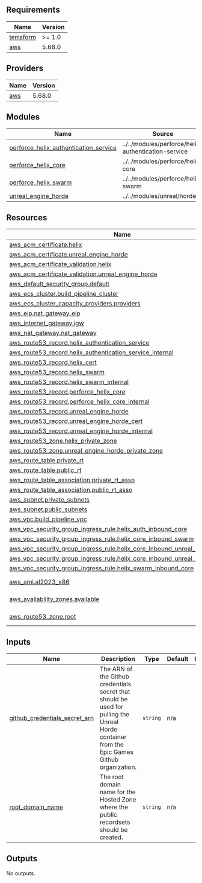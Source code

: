 <!-- BEGIN_TF_DOCS -->
## Requirements

| Name | Version |
|------|---------|
| <a name="requirement_terraform"></a> [terraform](#requirement\_terraform) | >= 1.0 |
| <a name="requirement_aws"></a> [aws](#requirement\_aws) | 5.68.0 |

## Providers

| Name | Version |
|------|---------|
| <a name="provider_aws"></a> [aws](#provider\_aws) | 5.68.0 |

## Modules

| Name | Source | Version |
|------|--------|---------|
| <a name="module_perforce_helix_authentication_service"></a> [perforce\_helix\_authentication\_service](#module\_perforce\_helix\_authentication\_service) | ../../modules/perforce/helix-authentication-service | n/a |
| <a name="module_perforce_helix_core"></a> [perforce\_helix\_core](#module\_perforce\_helix\_core) | ../../modules/perforce/helix-core | n/a |
| <a name="module_perforce_helix_swarm"></a> [perforce\_helix\_swarm](#module\_perforce\_helix\_swarm) | ../../modules/perforce/helix-swarm | n/a |
| <a name="module_unreal_engine_horde"></a> [unreal\_engine\_horde](#module\_unreal\_engine\_horde) | ../../modules/unreal/horde | n/a |

## Resources

| Name | Type |
|------|------|
| [aws_acm_certificate.helix](https://registry.terraform.io/providers/hashicorp/aws/5.68.0/docs/resources/acm_certificate) | resource |
| [aws_acm_certificate.unreal_engine_horde](https://registry.terraform.io/providers/hashicorp/aws/5.68.0/docs/resources/acm_certificate) | resource |
| [aws_acm_certificate_validation.helix](https://registry.terraform.io/providers/hashicorp/aws/5.68.0/docs/resources/acm_certificate_validation) | resource |
| [aws_acm_certificate_validation.unreal_engine_horde](https://registry.terraform.io/providers/hashicorp/aws/5.68.0/docs/resources/acm_certificate_validation) | resource |
| [aws_default_security_group.default](https://registry.terraform.io/providers/hashicorp/aws/5.68.0/docs/resources/default_security_group) | resource |
| [aws_ecs_cluster.build_pipeline_cluster](https://registry.terraform.io/providers/hashicorp/aws/5.68.0/docs/resources/ecs_cluster) | resource |
| [aws_ecs_cluster_capacity_providers.providers](https://registry.terraform.io/providers/hashicorp/aws/5.68.0/docs/resources/ecs_cluster_capacity_providers) | resource |
| [aws_eip.nat_gateway_eip](https://registry.terraform.io/providers/hashicorp/aws/5.68.0/docs/resources/eip) | resource |
| [aws_internet_gateway.igw](https://registry.terraform.io/providers/hashicorp/aws/5.68.0/docs/resources/internet_gateway) | resource |
| [aws_nat_gateway.nat_gateway](https://registry.terraform.io/providers/hashicorp/aws/5.68.0/docs/resources/nat_gateway) | resource |
| [aws_route53_record.helix_authentication_service](https://registry.terraform.io/providers/hashicorp/aws/5.68.0/docs/resources/route53_record) | resource |
| [aws_route53_record.helix_authentication_service_internal](https://registry.terraform.io/providers/hashicorp/aws/5.68.0/docs/resources/route53_record) | resource |
| [aws_route53_record.helix_cert](https://registry.terraform.io/providers/hashicorp/aws/5.68.0/docs/resources/route53_record) | resource |
| [aws_route53_record.helix_swarm](https://registry.terraform.io/providers/hashicorp/aws/5.68.0/docs/resources/route53_record) | resource |
| [aws_route53_record.helix_swarm_internal](https://registry.terraform.io/providers/hashicorp/aws/5.68.0/docs/resources/route53_record) | resource |
| [aws_route53_record.perforce_helix_core](https://registry.terraform.io/providers/hashicorp/aws/5.68.0/docs/resources/route53_record) | resource |
| [aws_route53_record.perforce_helix_core_internal](https://registry.terraform.io/providers/hashicorp/aws/5.68.0/docs/resources/route53_record) | resource |
| [aws_route53_record.unreal_engine_horde](https://registry.terraform.io/providers/hashicorp/aws/5.68.0/docs/resources/route53_record) | resource |
| [aws_route53_record.unreal_engine_horde_cert](https://registry.terraform.io/providers/hashicorp/aws/5.68.0/docs/resources/route53_record) | resource |
| [aws_route53_record.unreal_engine_horde_internal](https://registry.terraform.io/providers/hashicorp/aws/5.68.0/docs/resources/route53_record) | resource |
| [aws_route53_zone.helix_private_zone](https://registry.terraform.io/providers/hashicorp/aws/5.68.0/docs/resources/route53_zone) | resource |
| [aws_route53_zone.unreal_engine_horde_private_zone](https://registry.terraform.io/providers/hashicorp/aws/5.68.0/docs/resources/route53_zone) | resource |
| [aws_route_table.private_rt](https://registry.terraform.io/providers/hashicorp/aws/5.68.0/docs/resources/route_table) | resource |
| [aws_route_table.public_rt](https://registry.terraform.io/providers/hashicorp/aws/5.68.0/docs/resources/route_table) | resource |
| [aws_route_table_association.private_rt_asso](https://registry.terraform.io/providers/hashicorp/aws/5.68.0/docs/resources/route_table_association) | resource |
| [aws_route_table_association.public_rt_asso](https://registry.terraform.io/providers/hashicorp/aws/5.68.0/docs/resources/route_table_association) | resource |
| [aws_subnet.private_subnets](https://registry.terraform.io/providers/hashicorp/aws/5.68.0/docs/resources/subnet) | resource |
| [aws_subnet.public_subnets](https://registry.terraform.io/providers/hashicorp/aws/5.68.0/docs/resources/subnet) | resource |
| [aws_vpc.build_pipeline_vpc](https://registry.terraform.io/providers/hashicorp/aws/5.68.0/docs/resources/vpc) | resource |
| [aws_vpc_security_group_ingress_rule.helix_auth_inbound_core](https://registry.terraform.io/providers/hashicorp/aws/5.68.0/docs/resources/vpc_security_group_ingress_rule) | resource |
| [aws_vpc_security_group_ingress_rule.helix_core_inbound_swarm](https://registry.terraform.io/providers/hashicorp/aws/5.68.0/docs/resources/vpc_security_group_ingress_rule) | resource |
| [aws_vpc_security_group_ingress_rule.helix_core_inbound_unreal_horde_agent](https://registry.terraform.io/providers/hashicorp/aws/5.68.0/docs/resources/vpc_security_group_ingress_rule) | resource |
| [aws_vpc_security_group_ingress_rule.helix_core_inbound_unreal_horde_service](https://registry.terraform.io/providers/hashicorp/aws/5.68.0/docs/resources/vpc_security_group_ingress_rule) | resource |
| [aws_vpc_security_group_ingress_rule.helix_swarm_inbound_core](https://registry.terraform.io/providers/hashicorp/aws/5.68.0/docs/resources/vpc_security_group_ingress_rule) | resource |
| [aws_ami.al2023_x86](https://registry.terraform.io/providers/hashicorp/aws/5.68.0/docs/data-sources/ami) | data source |
| [aws_availability_zones.available](https://registry.terraform.io/providers/hashicorp/aws/5.68.0/docs/data-sources/availability_zones) | data source |
| [aws_route53_zone.root](https://registry.terraform.io/providers/hashicorp/aws/5.68.0/docs/data-sources/route53_zone) | data source |

## Inputs

| Name | Description | Type | Default | Required |
|------|-------------|------|---------|:--------:|
| <a name="input_github_credentials_secret_arn"></a> [github\_credentials\_secret\_arn](#input\_github\_credentials\_secret\_arn) | The ARN of the Github credentials secret that should be used for pulling the Unreal Horde container from the Epic Games Github organization. | `string` | n/a | yes |
| <a name="input_root_domain_name"></a> [root\_domain\_name](#input\_root\_domain\_name) | The root domain name for the Hosted Zone where the public recordsets should be created. | `string` | n/a | yes |

## Outputs

No outputs.
<!-- END_TF_DOCS -->
